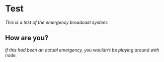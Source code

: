 # Test

_This is a test of the emergency broadcast system._

## How are you?

_If this had been an actual emergency, you wouldn't be playing around with node._
